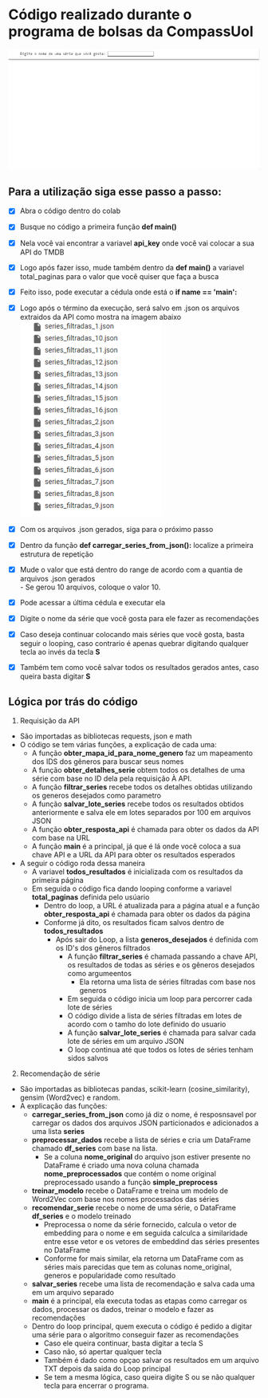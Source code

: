 # Código realizado durante o programa de bolsas da CompassUol 
![gif](imgs/exemplo.gif)

## Para a utilização siga esse passo a passo:
- [x] Abra o código dentro do colab
- [x] Busque no código a primeira função **def main()**
- [x] Nela você vai encontrar a variavel **api_key** onde você vai colocar a sua API do TMDB
- [x] Logo após fazer isso, mude também dentro da **def main()** a variavel total_paginas para o valor que você quiser que faça a busca
- [x] Feito isso, pode executar a cédula onde está o **if __name__ == '__main__':** 
- [x] Logo após o término da execução, será salvo em .json os arquivos extraidos da API como mostra na imagem abaixo<br>
![Arquivos Json](imgs/arquivosJSON.png)<br>
- [x] Com os arquivos .json gerados, siga para o próximo passo
- [x] Dentro da função **def carregar_series_from_json():** localize a primeira estrutura de repetição
- [x] Mude o valor que está dentro do range de acordo com a quantia de arquivos .json gerados <br>
      - Se gerou 10 arquivos, coloque o valor 10.
- [x] Pode acessar a última cédula e executar ela
- [x] Digite o nome da série que você gosta para ele fazer as recomendações
- [x] Caso deseja continuar colocando mais séries que você gosta, basta seguir o looping, caso contrario é apenas quebrar digitando qualquer tecla ao invés da tecla **S**
- [X] Também tem como você salvar todos os resultados gerados antes, caso queira basta digitar **S**





## Lógica por trás do código 
1. Requisição da API
  - São importadas as bibliotecas requests, json e math
  - O código se tem várias funções, a explicação de cada uma:
     - A função **obter_mapa_id_para_nome_genero** faz um mapeamento dos IDS dos gêneros para buscar seus nomes
     - A função **obter_detalhes_serie** obtem todos os detalhes de uma série com base no ID dela pela requisição À API.
     - A função **filtrar_series** recebe todos os detalhes obtidas utilizando os generos desejados como parametro
     - A função **salvar_lote_series** recebe todos os resultados obtidos anteriormente e salva ele em lotes separados por 100 em arquivos JSON
     - A função **obter_resposta_api** é chamada para obter os dados da API com base na URL
     - A função **main** é a principal, já que é lá onde você coloca a sua chave API e a URL da API para obter os resultados esperados
  - A seguir o código roda dessa maneira
    -  A variavel **todos_resultados** é inicializada com os resultados da primeira página
      - Em seguida o código fica dando looping conforme a variavel **total_paginas** definida pelo usúario
        - Dentro do loop, a URL é atualizada para a página atual e a função **obter_resposta_api** é chamada para obter os dados da página
        - Conforme já dito, os resultados ficam salvos dentro de **todos_resultados**
          - Após sair do Loop, a lista **generos_desejados** é definida com os ID's dos gêneros filtrados
            - A função **filtrar_series** é chamada passando a chave API, os resultados de todas as séries e os gêneros desejados como argumeentos
              - Ela retorna uma lista de séries filtradas com base nos generos
            - Em seguida o código inicia um loop para percorrer cada lote de séries
            - O código divide a lista de séries filtradas em lotes de acordo com o tamho do lote definido do usuario
            - A função **salvar_lote_series** é chamada para salvar cada lote de séries em um arquivo JSON
            - O loop continua até que todos os lotes de séries tenham sidos salvos
              
2. Recomendação de série
  - São importadas as bibliotecas pandas, scikit-learn (cosine_similarity), gensim (Word2vec) e random.
  - A explicação das funções:
    - **carregar_series_from_json** como já diz o nome, é resposnsavel por carregar os dados dos arquivos JSON particionados e adicionados a uma lista **series**
    - **preprocessar_dados** recebe a lista de séries e cria um DataFrame chamado **df_series** com base na lista.
      - Se a coluna **nome_original** do arquivo json estiver presente no DataFrame é criado uma nova coluna chamada **nome_preprocessados** que contém o nome original preprocessado usando a função **simple_preprocess**
    - **treinar_modelo** recebe o DataFrame e treina um modelo de Word2Vec com base nos nomes processados das séries
    - **recomendar_serie** recebe o nome de uma série, o DataFrame **df_series** e o modelo treinado
      - Preprocessa o nome da série fornecido, calcula o vetor de embedding para o nome e em seguida calculca a similaridade entre esse vetor e os vetores de embeddind das séries presentes no DataFrame
      - Conforme for mais similar, ela retorna um DataFrame com as séries mais parecidas que tem as colunas nome_original, generos e popularidade como resultado
    - **salvar_series** recebe uma lista de recomendação e salva cada uma em um arquivo separado
    - **main** é a principal, ela executa todas as etapas como carregar os dados, processar os dados, treinar o modelo e fazer as recomendações
    - Dentro do loop principal, quem executa o código é pedido a digitar uma série para o algoritmo conseguir fazer as recomendações
      - Caso ele queira continuar, basta digitar a tecla S
      - Caso não, só apertar qualquer tecla
      - Também é dado como opçao salvar os resultados em um arquivo TXT depois da saida do Loop principal
      - Se tem a mesma lógica, caso queira digite S ou se não qualquer tecla para encerrar o programa.

